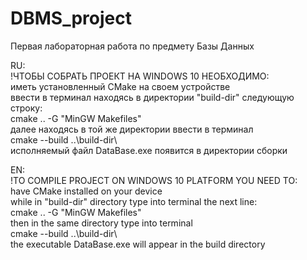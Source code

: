 # DBMS_project  
Первая лабораторная работа по предмету Базы Данных  
  
RU:  
!ЧТОБЫ СОБРАТЬ ПРОЕКТ НА WINDOWS 10 НЕОБХОДИМО:  
иметь установленный CMake на своем устройстве  
ввести в терминал находясь в директории "build-dir" следующую строку:  
cmake .. -G "MinGW Makefiles"  
далее находясь в той же директории ввести в терминал  
cmake --build ..\build-dir\  
исполняемый файл DataBase.exe появится в директории сборки  
  
EN:  
!TO COMPILE PROJECT ON WINDOWS 10 PLATFORM YOU NEED TO:  
have CMake installed on your device  
while in "build-dir" directory type into terminal the next line:  
cmake .. -G "MinGW Makefiles"  
then in the same directory type into terminal  
cmake --build ..\build-dir\  
the executable DataBase.exe will appear in the build directory  
